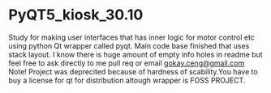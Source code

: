 # PyQT5_kiosk_30.10
Study for making user interfaces that has inner logic for motor control etc using python Qt wrapper called pyqt. 
Main code base finished that uses stack layout.
I know there is huge amount of empty info holes in readme but feel free to ask directly to me pull req or email gokay.ceng@gmail.com
Note! Project was deprecited because of hardness of scability.You have to buy a license for qt for distribution altough wrapper is FOSS PROJECT.
